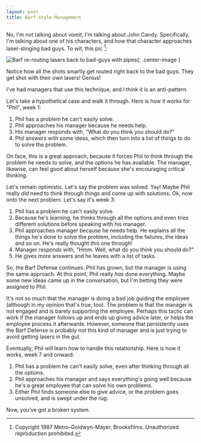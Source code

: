 ```yaml
---
layout: post
title: Barf-Style Management
---
```


No, I'm not talking about vomit, I'm talking about John Candy. Specifically, I'm talking about one of his characters, and how that character approaches laser-slinging bad guys. To wit, this pic [^1]:

![Barf re-routing lasers back to bad-guys with pipes]({{site.github.url}}/assets/images/spaceballs-04.jpg){: .center-image }

Notice how all the shots smartly get routed right back to the bad guys. They get shot with their own lasers! Genius!

I've had managers that use this technique, and I think it is an anti-pattern.

Let's take a hypothetical case and walk it through. Here is how it works for "Phil", week 1:

1. Phil has a problem he can't easily solve.
2. Phil approaches his manager because he needs help.
3. His manager responds with, "What do you think you should do?"
4. Phil answers with some ideas, which then turn into a list of things to do to solve the problem.

On face, this is a great approach, because it forces Phil to think through the problem he needs to solve, and the options he has available. The manager, likewise, can feel good about herself because she's encouraging critical thinking.

Let's remain optimistic. Let's say the problem was solved. Yay! Maybe Phil really *did* need to think through things and come up with solutions. Ok, now onto the next problem. Let's say it's week 3:

1. Phil has a problem he can't easily solve.
2. Because he's learning, he thinks through all the options and even tries different solutions before speaking with his manager.
3. Phil approaches manager because he needs help. He explains all the things he's done to solve the problem, including the failures, the ideas and so on. He's really thought this one through!
4. Manager responds with, "Hmm. Well, what do you think you should do?"
5. He gives more answers and he leaves with a list of tasks.

So, the Barf Defense continues. Phil has grown, but the manager is using the same approach. At this point, Phil really *has* done everything. Maybe some new ideas came up in the conversation, but I'm betting they were assigned to Phil.

It's not so much that the manager is doing a bad job guiding the employee (although in my opinion that's true, too). The problem is that the manager is not engaged and is barely supporting the employee. Perhaps this tactic can work if the manager follows up and ends up giving advice later, or helps the employee process it afterwards. However, someone that persistently uses the Barf Defense is probably not this kind of manager and is just trying to avoid getting lasers in the gut.

Eventually, Phil will learn how to handle this relationship. Here is how it works, week 7 and onward:

1. Phil has a problem he can't easily solve, even after thinking through all the options.
2. Phil approaches his manager and says everything's going well because he's a great employee that can solve his own problems.
3. Either Phil finds someone else to give advice, or the problem goes unsolved, and is swept under the rug.

Now, you've got a broken system.

[^1]: Copyright 1987 Metro-Goldwyn-Mayer, Brooksfilms. Unauthorized reproduction prohibited.
